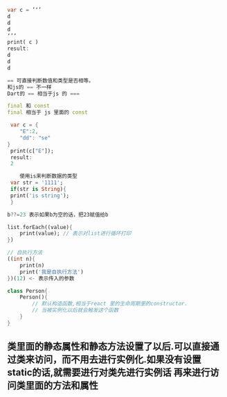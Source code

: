 ```dart
var c = ’‘’ 
d
d
d
‘’‘
print( c )
result:
d
d
d
```

```dart
== 可直接判断数值和类型是否相等。
和js的 == 不一样
Dart的 == 相当于js 的 ===
```

```dart
final 和 const
final 相当于 js 里面的 const
```

```dart
 var c = {
	"E":2,
	"dd": "se"
}
 print(c["E"]);
 result:
 2
```

```dart
	使用is来判断数据的类型
 var str = '1111';
 if(str is String){
 print('is string');
 }
```


```dart
b??=23 表示如果b为空的话，把23赋值给b
```

```dart
list.forEach((value){
	print(value); // 表示对list进行循环打印
})
```

```dart
// 自执行方法
((int n){
	print(n)
	print('我是自执行方法')
})(12) <- 表示传入的参数
```

```dart
class Person{
	Person(){
		// 默认构造函数,相当于react 里的生命周期里的constructor.
		// 当被实例化以后就会触发这个函数
	}
}
```

类里面的静态属性和静态方法设置了以后.可以直接通过类来访问，而不用去进行实例化.如果没有设置static的话,就需要进行对类先进行实例话 再来进行访问类里面的方法和属性
---




<!--stackedit_data:
eyJoaXN0b3J5IjpbMTUzODczNDI5MywtNzA2NTExOTAzLDk3OT
M5OTIzOSwxOTU1NTE4NTg1LC01MTg1OTUwODMsLTE3MDE5Nzk2
MDUsMzI4NTM3MDIyLDE2MjY0MzYzNjZdfQ==
-->